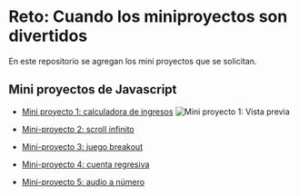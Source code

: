 # Reto: Cuando los miniproyectos son divertidos

En este repositorio se agregan los mini proyectos que se solicitan.

## Mini proyectos de Javascript

- [Mini proyecto 1: calculadora de ingresos](https://github.com/arcantu97/Reto-1---Nao/tree/main/JS/Mini%20proyecto%201:%20suma%20de%20ingresos)
  ![Mini proyecto 1: Vista previa](https://github.com/arcantu97/Reto-1---Nao/blob/main/JS/Mini%20proyecto%201%3A%20suma%20de%20ingresos/project_overview.png)

- [Mini-proyecto 2: scroll infinito]()
- [Mini-proyecto 3: juego breakout]()
- [Mini-proyecto 4: cuenta regresiva]()
- [Mini-proyecto 5: audio a número]()

